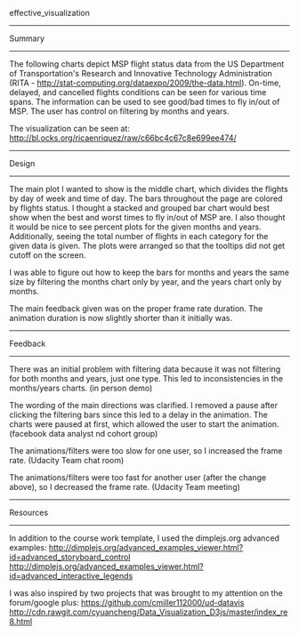 effective_visualization

**********************
Summary
**********************
The following charts depict MSP flight status data from the US Department of 
Transportation's Research and Innovative Technology Administration (RITA - 
http://stat-computing.org/dataexpo/2009/the-data.html). On-time, delayed, and cancelled 
flights conditions can be seen for various time spans. The information can be used to see
good/bad times to fly in/out of MSP. The user has control on filtering by months and years.

The visualization can be seen at: http://bl.ocks.org/ricaenriquez/raw/c66bc4c67c8e699ee474/

**********************
Design
**********************
The main plot I wanted to show is the middle chart, which divides the flights by day of 
week and time of day. The bars throughout the page are colored by flights status. I 
thought a stacked and grouped bar chart would best show when the best and worst times to 
fly in/out of MSP are. I also thought it would be nice to see percent plots for the given 
months and years. Additionally, seeing the total number of flights in each category for 
the given data is given. The plots were arranged so that the tooltips did not get cutoff 
on the screen.

I was able to figure out how to keep the bars for months and years the same size by 
filtering the months chart only by year, and the years chart only by months.

The main feedback given was on the proper frame rate duration. The animation duration is
now slightly shorter than it initially was.

**********************
Feedback
**********************
There was an initial problem with filtering data because it was not filtering for both 
months and years, just one type. This led to inconsistencies in the months/years charts. 
(in person demo)

The wording of the main directions was clarified.
I removed a pause after clicking the filtering bars since this led to a delay in the 
	animation.
The charts were paused at first, which allowed the user to start the animation.
(facebook data analyst nd cohort group)

The animations/filters were too slow for one user, so I increased the frame rate.
(Udacity Team chat room)

The animations/filters were too fast for another user (after the change above), so I 
decreased the frame rate.
(Udacity Team meeting)

**********************
Resources
**********************
In addition to the course work template, I used the dimplejs.org advanced examples:
http://dimplejs.org/advanced_examples_viewer.html?id=advanced_storyboard_control
http://dimplejs.org/advanced_examples_viewer.html?id=advanced_interactive_legends

I was also inspired by two projects that was brought to my attention on the forum/google
plus:
https://github.com/cmiller112000/ud-datavis
http://cdn.rawgit.com/cyuancheng/Data_Visualization_D3js/master/index_re8.html
